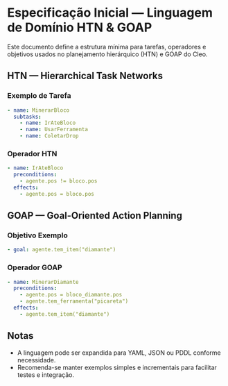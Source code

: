 # Especificação Inicial — Linguagem de Domínio HTN & GOAP

Este documento define a estrutura mínima para tarefas, operadores e objetivos usados no planejamento hierárquico (HTN) e GOAP do Cleo.

## HTN — Hierarchical Task Networks

### Exemplo de Tarefa
```yaml
- name: MinerarBloco
  subtasks:
    - name: IrAteBloco
    - name: UsarFerramenta
    - name: ColetarDrop
```

### Operador HTN
```yaml
- name: IrAteBloco
  preconditions:
    - agente.pos != bloco.pos
  effects:
    - agente.pos = bloco.pos
```

## GOAP — Goal-Oriented Action Planning

### Objetivo Exemplo
```yaml
- goal: agente.tem_item("diamante")
```

### Operador GOAP
```yaml
- name: MinerarDiamante
  preconditions:
    - agente.pos = bloco_diamante.pos
    - agente.tem_ferramenta("picareta")
  effects:
    - agente.tem_item("diamante")
```

## Notas
- A linguagem pode ser expandida para YAML, JSON ou PDDL conforme necessidade.
- Recomenda-se manter exemplos simples e incrementais para facilitar testes e integração.

